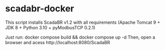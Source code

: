 # scadabr-docker
This script installs ScadaBR v1.2 with all requirements (Apache Tomcat 9 + JDK 8 + Python 3.10 + pyModbusTCP 0.2.1)

Just run: docker compose build && docker compose up -d
Then, open a browser and acess http://localhost:8080/ScadaBR
